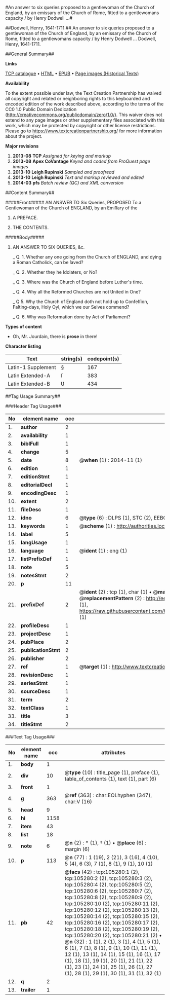 #An answer to six queries proposed to a gentlewoman of the Church of England, by an emissary of the Church of Rome, fitted to a gentlewomans capacity / by Henry Dodwell ...#

##Dodwell, Henry, 1641-1711.##
An answer to six queries proposed to a gentlewoman of the Church of England, by an emissary of the Church of Rome, fitted to a gentlewomans capacity / by Henry Dodwell ...
Dodwell, Henry, 1641-1711.

##General Summary##

**Links**

[TCP catalogue](http://www.ota.ox.ac.uk/tcp/)  • 
[HTML](http://tei.it.ox.ac.uk/tcp/Texts-HTML/free/A36/A36239.html)  • 
[EPUB](http://tei.it.ox.ac.uk/tcp/Texts-EPUB/free/A36/A36239.epub) • 
[Page images (Historical Texts)](https://historicaltexts.jisc.ac.uk/eebo-16308056e)

**Availability**

To the extent possible under law, the Text Creation Partnership has waived all copyright and related or neighboring rights to this keyboarded and encoded edition of the work described above, according to the terms of the CC0 1.0 Public Domain Dedication (http://creativecommons.org/publicdomain/zero/1.0/). This waiver does not extend to any page images or other supplementary files associated with this work, which may be protected by copyright or other license restrictions. Please go to https://www.textcreationpartnership.org/ for more information about the project.

**Major revisions**

1. __2013-08__ __TCP__ *Assigned for keying and markup*
1. __2013-08__ __Apex CoVantage__ *Keyed and coded from ProQuest page images*
1. __2013-10__ __Leigh Rupinski__ *Sampled and proofread*
1. __2013-10__ __Leigh Rupinski__ *Text and markup reviewed and edited*
1. __2014-03__ __pfs__ *Batch review (QC) and XML conversion*

##Content Summary##

#####Front#####
AN ANSWER TO Six Queries, PROPOSED To a Gentlewoman of the Church of ENGLAND, by an Emiſſary of the 
1. A PREFACE.

1. THE CONTENTS.

#####Body#####

1. AN ANSWER TO SIX QUERIES, &c.

    _ Q. 1. Whether any one going from the Church of ENGLAND, and dying a Roman Catholick, can be ſaved?

    _ Q. 2. Whether they he Idolaters, or No?

    _ Q. 3. Where was the Church of England before Luther's time.

    _ Q. 4. Why all the Reformed Churches are not Ʋnited in One?

    _ Q 5. Why the Church of England doth not hold up to Confeſſion, Faſting-days, Holy Oyl, which we our Selves commend?

    _ Q. 6. Why was Reformation done by Act of Parliament?

**Types of content**

  * Oh, Mr. Jourdain, there is **prose** in there!

**Character listing**


|Text|string(s)|codepoint(s)|
|---|---|---|
|Latin-1 Supplement|§|167|
|Latin Extended-A|ſ|383|
|Latin Extended-B|Ʋ|434|

##Tag Usage Summary##

###Header Tag Usage###

|No|element name|occ|attributes|
|---|---|---|---|
|1.|__author__|2||
|2.|__availability__|1||
|3.|__biblFull__|1||
|4.|__change__|5||
|5.|__date__|8| @__when__ (1) : 2014-11 (1)|
|6.|__edition__|1||
|7.|__editionStmt__|1||
|8.|__editorialDecl__|1||
|9.|__encodingDesc__|1||
|10.|__extent__|2||
|11.|__fileDesc__|1||
|12.|__idno__|6| @__type__ (6) : DLPS (1), STC (2), EEBO-CITATION (1), OCLC (1), VID (1)|
|13.|__keywords__|1| @__scheme__ (1) : http://authorities.loc.gov/ (1)|
|14.|__label__|5||
|15.|__langUsage__|1||
|16.|__language__|1| @__ident__ (1) : eng (1)|
|17.|__listPrefixDef__|1||
|18.|__note__|5||
|19.|__notesStmt__|2||
|20.|__p__|11||
|21.|__prefixDef__|2| @__ident__ (2) : tcp (1), char (1)  •  @__matchPattern__ (2) : ([0-9\-]+):([0-9IVX]+) (1), (.+) (1)  •  @__replacementPattern__ (2) : http://eebo.chadwyck.com/downloadtiff?vid=$1&page=$2 (1), https://raw.githubusercontent.com/textcreationpartnership/Texts/master/tcpchars.xml#$1 (1)|
|22.|__profileDesc__|1||
|23.|__projectDesc__|1||
|24.|__pubPlace__|2||
|25.|__publicationStmt__|2||
|26.|__publisher__|2||
|27.|__ref__|1| @__target__ (1) : http://www.textcreationpartnership.org/docs/. (1)|
|28.|__revisionDesc__|1||
|29.|__seriesStmt__|1||
|30.|__sourceDesc__|1||
|31.|__term__|2||
|32.|__textClass__|1||
|33.|__title__|3||
|34.|__titleStmt__|2||


###Text Tag Usage###

|No|element name|occ|attributes|
|---|---|---|---|
|1.|__body__|1||
|2.|__div__|10| @__type__ (10) : title_page (1), preface (1), table_of_contents (1), text (1), part (6)|
|3.|__front__|1||
|4.|__g__|363| @__ref__ (363) : char:EOLhyphen (347), char:V (16)|
|5.|__head__|9||
|6.|__hi__|1158||
|7.|__item__|43||
|8.|__list__|18||
|9.|__note__|6| @__n__ (2) : * (1), † (1)  •  @__place__ (6) : margin (6)|
|10.|__p__|113| @__n__ (77) : 1 (19), 2 (21), 3 (16), 4 (10), 5 (4), 6 (3), 7 (1), 8 (1), 9 (1), 10 (1)|
|11.|__pb__|42| @__facs__ (42) : tcp:105280:1 (2), tcp:105280:2 (2), tcp:105280:3 (2), tcp:105280:4 (2), tcp:105280:5 (2), tcp:105280:6 (2), tcp:105280:7 (2), tcp:105280:8 (2), tcp:105280:9 (2), tcp:105280:10 (2), tcp:105280:11 (2), tcp:105280:12 (2), tcp:105280:13 (2), tcp:105280:14 (2), tcp:105280:15 (2), tcp:105280:16 (2), tcp:105280:17 (2), tcp:105280:18 (2), tcp:105280:19 (2), tcp:105280:20 (2), tcp:105280:21 (2)  •  @__n__ (32) : 1 (1), 2 (1), 3 (1), 4 (1), 5 (1), 6 (1), 7 (1), 8 (1), 9 (1), 10 (1), 11 (1), 12 (1), 13 (1), 14 (1), 15 (1), 16 (1), 17 (1), 18 (1), 19 (1), 20 (1), 21 (1), 22 (1), 23 (1), 24 (1), 25 (1), 26 (1), 27 (1), 28 (1), 29 (1), 30 (1), 31 (1), 32 (1)|
|12.|__q__|2||
|13.|__trailer__|1||
